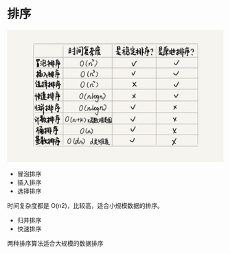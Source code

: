 # 排序

![排序](images/1.jpeg)

* 冒泡排序
* 插入排序
* 选择排序
  
时间复杂度都是 O(n2)，比较高，适合小规模数据的排序。

* 归并排序
* 快速排序

两种排序算法适合大规模的数据排序
